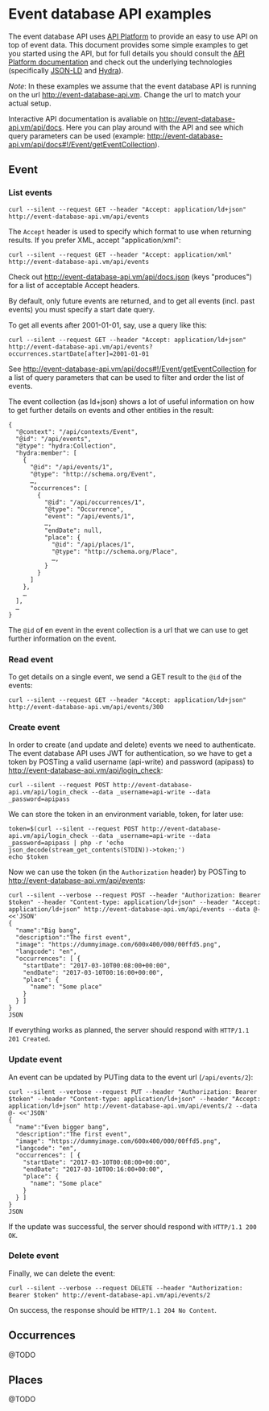 Event database API examples
===========================

The event database API uses [API Platform](https://api-platform.com/)
to provide an easy to use API on top of event data. This document
provides some simple examples to get you started using the API, but
for full details you should consult
the [API Platform documentation](https://api-platform.com/) and check
out the underlying technologies
(specifically [JSON-LD](http://json-ld.org/)
and [Hydra](http://www.hydra-cg.com/)).

*Note*: In these examples we assume that the event database API is
running on the url http://event-database-api.vm. Change the url to
match your actual setup.

Interactive API documentation is avaliable on
http://event-database-api.vm/api/docs. Here you can play around with
the API and see which query parameters can be used (example:
http://event-database-api.vm/api/docs#!/Event/getEventCollection).


## Event

### List events

```
curl --silent --request GET --header "Accept: application/ld+json" http://event-database-api.vm/api/events
```

The `Accept` header is used to specify which format to use when returning results. If you prefer XML, accept "application/xml":

```
curl --silent --request GET --header "Accept: application/xml" http://event-database-api.vm/api/events
```

Check out http://event-database-api.vm/api/docs.json (keys "produces") for a list of acceptable Accept headers.

By default, only future events are returned, and to get all events (incl. past events) you must specify a start date query.

To get all events after 2001-01-01, say, use a query like this:

```
curl --silent --request GET --header "Accept: application/ld+json" http://event-database-api.vm/api/events?occurrences.startDate[after]=2001-01-01
```

See http://event-database-api.vm/api/docs#!/Event/getEventCollection for a list of query parameters that can be used to filter and order the list of events.


The event collection (as ld+json) shows a lot of useful information on how to get further details on events and other entities in the result:

```
{
  "@context": "/api/contexts/Event",
  "@id": "/api/events",
  "@type": "hydra:Collection",
  "hydra:member": [
    {
      "@id": "/api/events/1",
      "@type": "http://schema.org/Event",
      …,
      "occurrences": [
        {
          "@id": "/api/occurrences/1",
          "@type": "Occurrence",
          "event": "/api/events/1",
          …,
          "endDate": null,
          "place": {
            "@id": "/api/places/1",
            "@type": "http://schema.org/Place",
            …,
          }
        }
      ]
    },
	…
  ],
  …
}
```

The `@id` of en event in the event collection is a url that we can use to get further information on the event.

### Read event

To get details on a single event, we send a GET result to the `@id` of the events:

```
curl --silent --request GET --header "Accept: application/ld+json" http://event-database-api.vm/api/events/300
```

### Create event

In order to create (and update and delete) events we need to
authenticate. The event database API uses JWT for authentication, so
we have to get a token by POSTing a valid username (api-write) and
password (apipass) to http://event-database-api.vm/api/login_check:

```
curl --silent --request POST http://event-database-api.vm/api/login_check --data _username=api-write --data _password=apipass
```

We can store the token in an environment variable, token, for later use:

```
token=$(curl --silent --request POST http://event-database-api.vm/api/login_check --data _username=api-write --data _password=apipass | php -r 'echo json_decode(stream_get_contents(STDIN))->token;')
echo $token
```

Now we can use the token (in the `Authorization` header) by POSTing to http://event-database-api.vm/api/events:

```
curl --silent --verbose --request POST --header "Authorization: Bearer $token" --header "Content-type: application/ld+json" --header "Accept: application/ld+json" http://event-database-api.vm/api/events --data @- <<'JSON'
{
  "name":"Big bang",
  "description":"The first event",
  "image": "https://dummyimage.com/600x400/000/00ffd5.png",
  "langcode": "en",
  "occurrences": [ {
	"startDate": "2017-03-10T00:08:00+00:00",
	"endDate": "2017-03-10T00:16:00+00:00",
	"place": {
	  "name": "Some place"
	}
  } ]
}
JSON
```

If everything works as planned, the server should respond with `HTTP/1.1 201 Created`.

### Update event

An event can be updated by PUTing data to the event url (`/api/events/2`):

```
curl --silent --verbose --request PUT --header "Authorization: Bearer $token" --header "Content-type: application/ld+json" --header "Accept: application/ld+json" http://event-database-api.vm/api/events/2 --data @- <<'JSON'
{
  "name":"Even bigger bang",
  "description":"The first event",
  "image": "https://dummyimage.com/600x400/000/00ffd5.png",
  "langcode": "en",
  "occurrences": [ {
	"startDate": "2017-03-10T00:08:00+00:00",
	"endDate": "2017-03-10T00:16:00+00:00",
	"place": {
	  "name": "Some place"
	}
  } ]
}
JSON
```

If the update was successful, the server should respond with `HTTP/1.1 200 OK`.


### Delete event

Finally, we can delete the event:

```
curl --silent --verbose --request DELETE --header "Authorization: Bearer $token" http://event-database-api.vm/api/events/2
```

On success, the response should be `HTTP/1.1 204 No Content`.


## Occurrences

@TODO


## Places

@TODO
